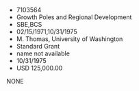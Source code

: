 * 7103564
* Growth Poles and Regional Development
* SBE,BCS
* 02/15/1971,10/31/1975
* M. Thomas, University of Washington
* Standard Grant
*   name not available
* 10/31/1975
* USD 125,000.00

NONE